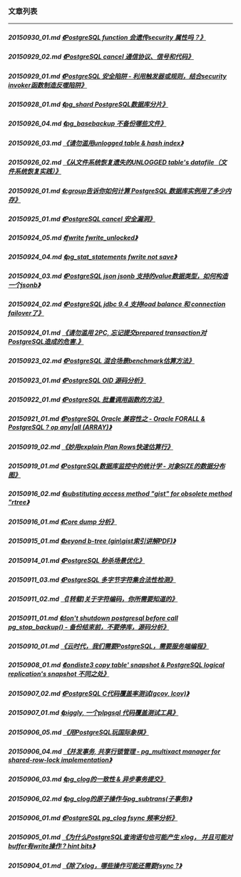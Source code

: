 ### 文章列表  
----  
##### 20150930_01.md   [《PostgreSQL function 会遗传security 属性吗？》](20150930_01.md)  
##### 20150929_02.md   [《PostgreSQL cancel 通信协议、信号和代码》](20150929_02.md)  
##### 20150929_01.md   [《PostgreSQL 安全陷阱 - 利用触发器或规则，结合security invoker函数制造反噬陷阱》](20150929_01.md)  
##### 20150928_01.md   [《pg_shard PostgreSQL数据库分片》](20150928_01.md)  
##### 20150926_04.md   [《pg_basebackup 不备份哪些文件》](20150926_04.md)  
##### 20150926_03.md   [《请勿滥用unlogged table & hash index》](20150926_03.md)  
##### 20150926_02.md   [《从文件系统恢复遗失的UNLOGGED table's datafile（文件系统恢复实践）》](20150926_02.md)  
##### 20150926_01.md   [《cgroup告诉你如何计算 PostgreSQL 数据库实例用了多少内存》](20150926_01.md)  
##### 20150925_01.md   [《PostgreSQL cancel 安全漏洞》](20150925_01.md)  
##### 20150924_05.md   [《fwrite fwrite_unlocked》](20150924_05.md)  
##### 20150924_04.md   [《pg_stat_statements fwrite not save》](20150924_04.md)  
##### 20150924_03.md   [《PostgreSQL json jsonb 支持的value数据类型，如何构造一个jsonb》](20150924_03.md)  
##### 20150924_02.md   [《PostgreSQL jdbc 9.4 支持load balance 和 connection failover了》](20150924_02.md)  
##### 20150924_01.md   [《请勿滥用 2PC, 忘记提交prepared transaction对PostgreSQL造成的危害.》](20150924_01.md)  
##### 20150923_02.md   [《PostgreSQL 混合场景benchmark估算方法》](20150923_02.md)  
##### 20150923_01.md   [《PostgreSQL OID 源码分析》](20150923_01.md)  
##### 20150922_01.md   [《PostgreSQL 批量调用函数的方法》](20150922_01.md)  
##### 20150921_01.md   [《PostgreSQL Oracle 兼容性之 - Oracle FORALL & PostgreSQL ? op any|all (ARRAY)》](20150921_01.md)  
##### 20150919_02.md   [《妙用explain Plan Rows快速估算行》](20150919_02.md)  
##### 20150919_01.md   [《PostgreSQL数据库监控中的统计学 - 对象SIZE的数据分布图》](20150919_01.md)  
##### 20150916_02.md   [《substituting access method \"gist\" for obsolete method \"rtree》](20150916_02.md)  
##### 20150916_01.md   [《Core dump 分析》](20150916_01.md)  
##### 20150915_01.md   [《beyond b-tree (gin\gist索引讲解PDF)》](20150915_01.md)  
##### 20150914_01.md   [《PostgreSQL 秒杀场景优化》](20150914_01.md)  
##### 20150911_03.md   [《PostgreSQL 多字节字符集合法性检测》](20150911_03.md)  
##### 20150911_02.md   [《[转载]关于字符编码，你所需要知道的》](20150911_02.md)  
##### 20150911_01.md   [《don't shutdown postgresql before call pg_stop_backup() - 备份结束前，不要停库，源码分析》](20150911_01.md)  
##### 20150910_01.md   [《云时代，我们需要PostgreSQL，需要服务端编程》](20150910_01.md)  
##### 20150908_01.md   [《londiste3 copy table' snapshot & PostgreSQL logical replication's snapshot 不同之处》](20150908_01.md)  
##### 20150907_02.md   [《PostgreSQL C代码覆盖率测试(gcov, lcov)》](20150907_02.md)  
##### 20150907_01.md   [《piggly, 一个plpgsql 代码覆盖测试工具》](20150907_01.md)  
##### 20150906_05.md   [《用PostgreSQL玩国际象棋》](20150906_05.md)  
##### 20150906_04.md   [《并发事务, 共享行锁管理 - pg_multixact manager for shared-row-lock implementation》](20150906_04.md)  
##### 20150906_03.md   [《pg_clog的一致性 & 异步事务提交》](20150906_03.md)  
##### 20150906_02.md   [《pg_clog的原子操作与pg_subtrans(子事务)》](20150906_02.md)  
##### 20150906_01.md   [《PostgreSQL pg_clog fsync 频率分析》](20150906_01.md)  
##### 20150905_01.md   [《为什么PostgreSQL查询语句也可能产生 xlog， 并且可能对buffer有write操作 ? hint bits》](20150905_01.md)  
##### 20150904_01.md   [《除了xlog，哪些操作可能还需要fsync ?》](20150904_01.md)  
